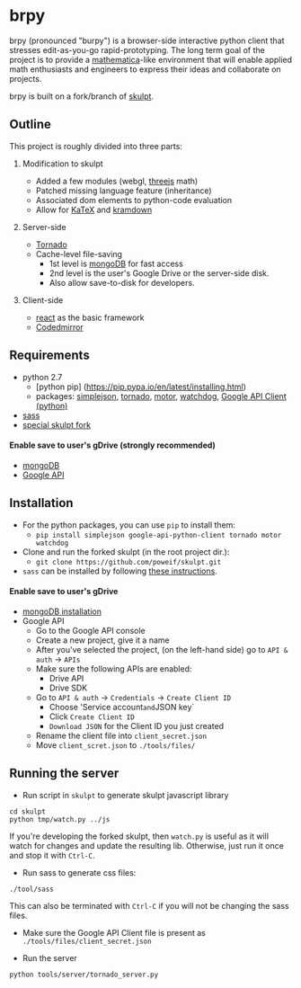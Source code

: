 # brpy #
brpy (pronounced "burpy") is a browser-side interactive python client that stresses edit-as-you-go rapid-prototyping. The long term goal of the project is to provide a [mathematica](http://www.wolfram.com/mathematica/)-like environment that will enable applied math enthusiasts and engineers to express their ideas and collaborate on projects.

brpy is built on a fork/branch of [skulpt](https://github.com/skulpt/skulpt).

## Outline ##
This project is roughly divided into three parts:

1. Modification to skulpt
   - Added a few modules (webgl, [threejs](http://threejs.org/) math)
   - Patched missing language feature (inheritance)
   - Associated dom elements to python-code evaluation
   - Allow for [KaTeX](https://github.com/Khan/KaTeX) and [kramdown](http://kramdown.gettalong.org/)

2. Server-side
   - [Tornado](http://www.tornadoweb.org/en/stable/)
   - Cache-level file-saving
     - 1st level is [mongoDB](http://www.mongodb.org) for fast access
     - 2nd level is the user's Google Drive or the server-side disk.
     - Also allow save-to-disk for developers.

3. Client-side
   - [react](http://reactjs.org/) as the basic framework
   - [Codedmirror](https://codemirror.net/)

## Requirements ##
- python 2.7
  - [python pip] (https://pip.pypa.io/en/latest/installing.html)
  - packages:
    [simplejson](https://pypi.python.org/pypi/simplejson),
    [tornado](https://pypi.python.org/pypi/tornado),
    [motor](https://motor.readthedocs.org/en/stable/installation.html),
    [watchdog](http://pythonhosted.org/watchdog/installation.html),
    [Google API Client (python)](https://developers.google.com/api-client-library/python/start/installation)
- [sass](http://www.sass-lang.com)
- [special skulpt fork](https://github.com/poweif/skulpt)

#### Enable save to user's gDrive (strongly recommended) ####
- [mongoDB](http://www.mongodb.org)
- [Google API](https://console.developers.google.com/)

## Installation ##
- For the python packages, you can use `pip` to install them:
  - `pip install simplejson google-api-python-client tornado motor watchdog`
- Clone and run the forked skulpt (in the root project dir.):
  - `git clone https://github.com/poweif/skulpt.git`
- `sass` can be installed by following [these instructions](http://www.sass-lang.com/install).

#### Enable save to user's gDrive ####
- [mongoDB installation](http://docs.mongodb.org/manual/installation/)
- Google API
  - Go to the Google API console
  - Create a new project, give it a name
  - After you've selected the project, (on the left-hand side) go to `API & auth` -> `APIs`
  - Make sure the following APIs are enabled:
    - Drive API
    - Drive SDK
  - Go to `API & auth` -> `Credentials` -> `Create Client ID`
    - Choose 'Service account` and `JSON key`
    - Click `Create Client ID`
    - `Download JSON` for the Client ID you just created
  - Rename the client file into `client_secret.json`
  - Move `client_scret.json` to `./tools/files/`

## Running the server ##
- Run script in `skulpt` to generate skulpt javascript library
```
cd skulpt
python tmp/watch.py ../js
```
   If you're developing the forked skulpt, then `watch.py` is useful as it will watch for changes and update the resulting lib. Otherwise, just run it once and stop it with `Ctrl-C`.

- Run sass to generate css files:
```
./tool/sass
```
This can also be terminated with `Ctrl-C` if you will not be changing the sass files.

- Make sure the Google API Client file is present as `./tools/files/client_secret.json`

- Run the server
```
python tools/server/tornado_server.py
```
